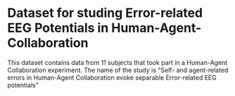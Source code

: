# Dataset for studing Error-related EEG Potentials in Human-Agent-Collaboration
This dataset contains data from 11 subjects that took part in a Human-Agent Collaboration experiment. The name of the study is "Self- and agent-related errors in Human-Agent Collaboration evoke separable Error-related EEG potentials"
